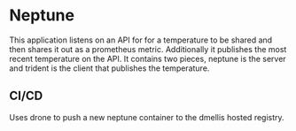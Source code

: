 # Neptune
This application listens on an API for for a temperature to be shared and then shares it out as a prometheus metric.  Additionally it publishes the most recent temperature on the API.  It contains two pieces, neptune is the server and trident is the client that publishes the temperature.

## CI/CD
Uses drone to push a new neptune container to the dmellis hosted registry.